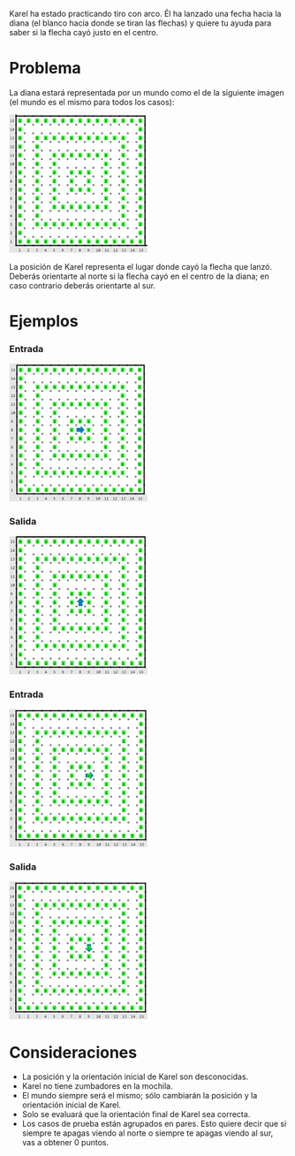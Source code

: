 Karel ha estado practicando tiro con arco. Él ha lanzado una fecha hacia la diana (el blanco hacia donde se tiran las flechas) y quiere tu ayuda para saber si la flecha cayó justo en el centro.

# Problema

La diana estará representada por un mundo como el de la siguiente imagen (el mundo es el mismo para todos los casos):

![Diana](diana.png)

La posición de Karel representa el lugar donde cayó la flecha que lanzó. Deberás orientarte al norte si la flecha cayó en el centro de la diana; en caso contrario deberás orientarte al sur.

# Ejemplos

### Entrada

![Entrada1](entrada1.png)

### Salida

![Salida1](salida1.png)

### Entrada

![Entrada2](entrada2.png)

### Salida

![Salida2](salida2.png)

# Consideraciones

- La posición y la orientación inicial de Karel son desconocidas.
- Karel no tiene zumbadores en la mochila.
- El mundo siempre será el mismo; sólo cambiarán la posición y la orientación inicial de Karel.
- Solo se evaluará que la orientación final de Karel sea correcta.
- Los casos de prueba están agrupados en pares. Esto quiere decir que si siempre te apagas viendo al norte o siempre te apagas viendo al sur, vas a obtener 0 puntos.
